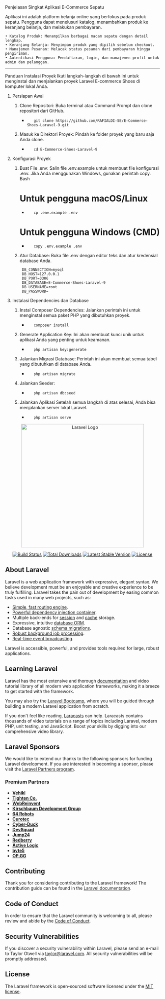 Penjelasan Singkat Aplikasi E-Commerce Sepatu

Aplikasi ini adalah platform belanja online yang berfokus pada produk sepatu. Pengguna dapat menelusuri katalog, menambahkan produk ke keranjang belanja, dan melakukan pembayaran.

    • Katalog Produk: Menampilkan berbagai macam sepatu dengan detail lengkap.
    • Keranjang Belanja: Menyimpan produk yang dipilih sebelum checkout.
    • Manajemen Pesanan: Melacak status pesanan dari pembayaran hingga pengiriman.
    • Autentikasi Pengguna: Pendaftaran, login, dan manajemen profil untuk admin dan pelanggan.
    

---

Panduan Instalasi Proyek
Ikuti langkah-langkah di bawah ini untuk menginstal dan menjalankan proyek Laravel E-commerce Shoes di komputer lokal Anda.

1. Persiapan Awal
   
    1. Clone Repositori:
       Buka terminal atau Command Prompt dan clone repositori dari GitHub.
       
       -        git clone https://github.com/RAFIALDI-SE/E-Commerce-Shoes-Laravel-9.git
  
    2. Masuk ke Direktori Proyek:
       Pindah ke folder proyek yang baru saja Anda clone.
      
       -        cd E-Commerce-Shoes-Laravel-9
    
   
2. Konfigurasi Proyek
   
    1. Buat File .env:
       Salin file .env.example untuk membuat file konfigurasi .env. Jika Anda menggunakan Windows, gunakan perintah copy.
       Bash
    
        # Untuk pengguna macOS/Linux
        
        -        cp .env.example .env
        
        # Untuk pengguna Windows (CMD)
        
        -        copy .env.example .env 
    
    2. Atur Database:
    Buka file .env dengan editor teks dan atur kredensial database Anda.
    
            DB_CONNECTION=mysql
            DB_HOST=127.0.0.1
            DB_PORT=3306
            DB_DATABASE=E-Commerce-Shoes-Laravel-9
            DB_USERNAME=root
            DB_PASSWORD=

3. Instalasi Dependencies dan Database

    1. Instal Composer Dependencies:
       Jalankan perintah ini untuk menginstal semua paket PHP yang dibutuhkan proyek.
       
       -        composer install
         
    2. Generate Application Key:
       Ini akan membuat kunci unik untuk aplikasi Anda yang penting untuk keamanan.
      
       -        php artisan key:generate
         
    3. Jalankan Migrasi Database:
       Perintah ini akan membuat semua tabel yang dibutuhkan di database Anda.
     
       -        php artisan migrate
         
    4. Jalankan Seeder:
       
       -        php artisan db:seed 
    5. Jalankan Aplikasi
       Setelah semua langkah di atas selesai, Anda bisa menjalankan server lokal Laravel.
    
       -        php artisan serve



<p align="center"><a href="https://laravel.com" target="_blank"><img src="https://raw.githubusercontent.com/laravel/art/master/logo-lockup/5%20SVG/2%20CMYK/1%20Full%20Color/laravel-logolockup-cmyk-red.svg" width="400" alt="Laravel Logo"></a></p>

<p align="center">
<a href="https://github.com/laravel/framework/actions"><img src="https://github.com/laravel/framework/workflows/tests/badge.svg" alt="Build Status"></a>
<a href="https://packagist.org/packages/laravel/framework"><img src="https://img.shields.io/packagist/dt/laravel/framework" alt="Total Downloads"></a>
<a href="https://packagist.org/packages/laravel/framework"><img src="https://img.shields.io/packagist/v/laravel/framework" alt="Latest Stable Version"></a>
<a href="https://packagist.org/packages/laravel/framework"><img src="https://img.shields.io/packagist/l/laravel/framework" alt="License"></a>
</p>

## About Laravel

Laravel is a web application framework with expressive, elegant syntax. We believe development must be an enjoyable and creative experience to be truly fulfilling. Laravel takes the pain out of development by easing common tasks used in many web projects, such as:

- [Simple, fast routing engine](https://laravel.com/docs/routing).
- [Powerful dependency injection container](https://laravel.com/docs/container).
- Multiple back-ends for [session](https://laravel.com/docs/session) and [cache](https://laravel.com/docs/cache) storage.
- Expressive, intuitive [database ORM](https://laravel.com/docs/eloquent).
- Database agnostic [schema migrations](https://laravel.com/docs/migrations).
- [Robust background job processing](https://laravel.com/docs/queues).
- [Real-time event broadcasting](https://laravel.com/docs/broadcasting).

Laravel is accessible, powerful, and provides tools required for large, robust applications.

## Learning Laravel

Laravel has the most extensive and thorough [documentation](https://laravel.com/docs) and video tutorial library of all modern web application frameworks, making it a breeze to get started with the framework.

You may also try the [Laravel Bootcamp](https://bootcamp.laravel.com), where you will be guided through building a modern Laravel application from scratch.

If you don't feel like reading, [Laracasts](https://laracasts.com) can help. Laracasts contains thousands of video tutorials on a range of topics including Laravel, modern PHP, unit testing, and JavaScript. Boost your skills by digging into our comprehensive video library.

## Laravel Sponsors

We would like to extend our thanks to the following sponsors for funding Laravel development. If you are interested in becoming a sponsor, please visit the [Laravel Partners program](https://partners.laravel.com).

### Premium Partners

- **[Vehikl](https://vehikl.com/)**
- **[Tighten Co.](https://tighten.co)**
- **[WebReinvent](https://webreinvent.com/)**
- **[Kirschbaum Development Group](https://kirschbaumdevelopment.com)**
- **[64 Robots](https://64robots.com)**
- **[Curotec](https://www.curotec.com/services/technologies/laravel/)**
- **[Cyber-Duck](https://cyber-duck.co.uk)**
- **[DevSquad](https://devsquad.com/hire-laravel-developers)**
- **[Jump24](https://jump24.co.uk)**
- **[Redberry](https://redberry.international/laravel/)**
- **[Active Logic](https://activelogic.com)**
- **[byte5](https://byte5.de)**
- **[OP.GG](https://op.gg)**

## Contributing

Thank you for considering contributing to the Laravel framework! The contribution guide can be found in the [Laravel documentation](https://laravel.com/docs/contributions).

## Code of Conduct

In order to ensure that the Laravel community is welcoming to all, please review and abide by the [Code of Conduct](https://laravel.com/docs/contributions#code-of-conduct).

## Security Vulnerabilities

If you discover a security vulnerability within Laravel, please send an e-mail to Taylor Otwell via [taylor@laravel.com](mailto:taylor@laravel.com). All security vulnerabilities will be promptly addressed.

## License

The Laravel framework is open-sourced software licensed under the [MIT license](https://opensource.org/licenses/MIT).
